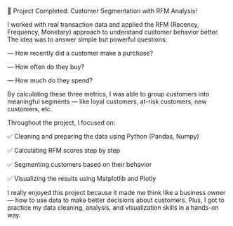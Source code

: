 🚀 Project Completed: Customer Segmentation with RFM Analysis!



I worked with real transaction data and applied the RFM (Recency, Frequency, Monetary) approach to understand customer behavior better. The idea was to answer simple but powerful questions:

 — How recently did a customer make a purchase?

 — How often do they buy?

 — How much do they spend?



By calculating these three metrics, I was able to group customers into meaningful segments — like loyal customers, at-risk customers, new customers, etc.

Throughout the project, I focused on:

 ✅ Cleaning and preparing the data using Python (Pandas, Numpy)

 ✅ Calculating RFM scores step by step

 ✅ Segmenting customers based on their behavior

 ✅ Visualizing the results using Matplotlib and Plotly

I really enjoyed this project because it made me think like a business owner — how to use data to make better decisions about customers. Plus, I got to practice my data cleaning, analysis, and visualization skills in a hands-on way.
